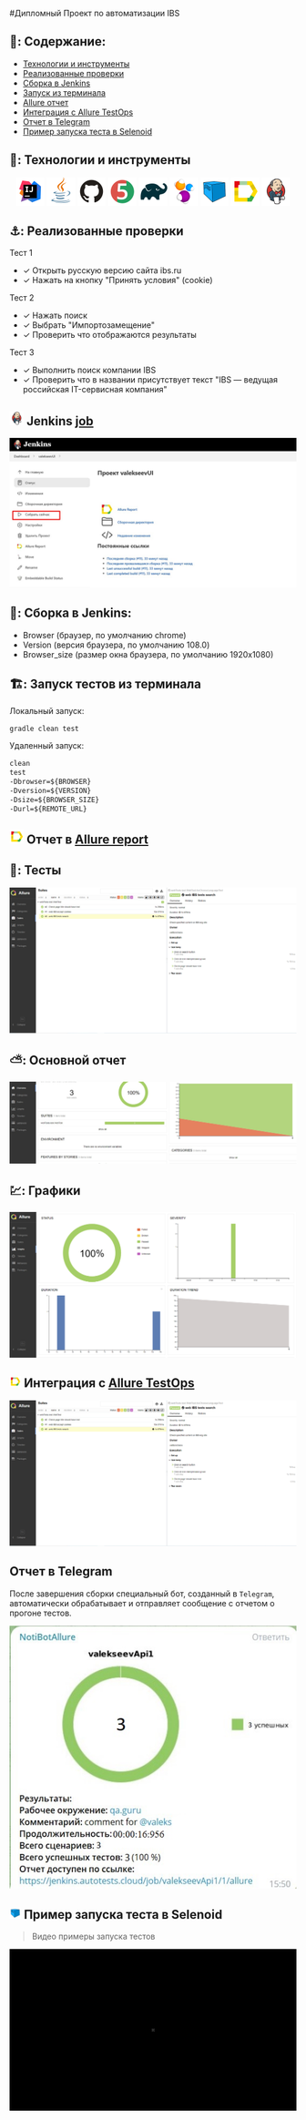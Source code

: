 #Дипломный Проект по автоматизации IBS


## 🚀: Содержание:

- [Технологии и инструменты](#earth_africa-технологии-и-инструменты)
- [Реализованные проверки](#earth_africa-Реализованные-проверки)
- [Сборка в Jenkins](#earth_africa-Jenkins-job)
- [Запуск из терминала](#earth_africa-Запуск-тестов-из-терминала)
- [Allure отчет](#earth_africa-Allure-отчет)
- [Интеграция с Allure TestOps](#-интеграция-с-allure-testops)
- [Отчет в Telegram](#earth_africa-Уведомление-в-Telegram-при-помощи-бота)
- [Пример запуска теста в Selenoid](#earth_africa-Примеры-видео-о-прохождении-тестов)

## 🧰: Технологии и инструменты

<p align="center">
<a href="https://www.jetbrains.com/idea/"><img src="image/logo/Idea.svg" width="50" height="50"  alt="IDEA"/></a>
<a href="https://www.java.com/"><img src="image/logo/Java.svg" width="50" height="50"  alt="Java"/></a>
<a href="https://github.com/"><img src="image/logo/GitHub.svg" width="50" height="50"  alt="Github"/></a>
<a href="https://junit.org/junit5/"><img src="image/logo/Junit5.svg" width="50" height="50"  alt="JUnit 5"/></a>
<a href="https://gradle.org/"><img src="image/logo/Gradle.svg" width="50" height="50"  alt="Gradle"/></a>
<a href="https://selenide.org/"><img src="image/logo/Selenide.svg" width="50" height="50"  alt="Selenide"/></a>
<a href="https://aerokube.com/selenoid/"><img src="image/logo/Selenoid.svg" width="50" height="50"  alt="Selenoid"/></a>
<a href="https://github.com/allure-framework/allure2"><img src="image/logo/Allure.svg" width="50" height="50"  alt="Allure"/></a>
<a href="https://www.jenkins.io/"><img src="image/logo/Jenkins.svg" width="50" height="50"  alt="Jenkins"/></a>
</p>

## ⚓: Реализованные проверки

 Тест 1
- ✓ Открыть русскую версию сайта ibs.ru
- ✓ Нажать на кнопку "Принять условия" (cookie)

 Тест 2
- ✓ Нажать поиск
- ✓ Выбрать "Импортозамещение"
- ✓ Проверить что отображаются результаты

 Тест 3
- ✓ Выполнить поиск компании IBS
- ✓ Проверить что в названии присутствует текст "IBS — ведущая российская IT-сервисная компания"


## <img src="image/logo/Jenkins.svg" width="25" height="25"  alt="Jenkins"/></a> Jenkins <a target="_blank" href="https://jenkins.autotests.cloud/job/valekseevUI/"> job </a>
<p align="center">
<a href="https://jenkins.autotests.cloud/job/valekseevUI/"> <img src="image/Jenkins01.jpg" alt="Jenkins"/></a>
</p>


## 🧙: Сборка в Jenkins:

- Browser (браузер, по умолчанию chrome)
- Version (версия браузера, по умолчанию 108.0)
- Browser_size (размер окна браузера, по умолчанию 1920x1080)



## 🏗️: Запуск тестов из терминала
Локальный запуск:
```
gradle clean test
```

Удаленный запуск:
```
clean
test
-Dbrowser=${BROWSER}
-Dversion=${VERSION}
-Dsize=${BROWSER_SIZE}
-Durl=${REMOTE_URL}
```

## <img src="image/logo/Allure.svg" width="25" height="25"  alt="Allure"/></a> Отчет в <a target="_blank" href="https://jenkins.autotests.cloud/job/valekseevUI">Allure report</a>

## 🧪: Тесты
<p align="center">
<img title="Allure Tests" src="image/Test.png">
</p>

## ⛅: Основной отчет
<p align="center">
<img title="Allure Overview Dashboard" src="image/report.jpg">
</p>

## 💹: Графики
<p align="center">
<img title="Allure Tests" src="image/graff.png">
</p>

## <img width="4%" title="Allure TestOPS" src="image/logo/Allure.svg"> Интеграция с [Allure TestOps](https://allure.autotests.cloud/launch/20548)
<p align="center">
<img title="Allure Tests" src="image/Test.png">
</p>

##   Отчет в Telegram
После завершения сборки специальный бот, созданный в <code>Telegram</code>, автоматически обрабатывает и отправляет сообщение с отчетом о прогоне тестов.

<p align="center">
<img title="Telegram Notifications" src="image/notification22.jpg">

## <img width="4%" title="Selenoid" src="image/logo/Selenoid.svg"> Пример запуска теста в Selenoid

> Видео примеры запуска тестов
<p align="center">
  <img title="Selenoid Video" src="image/video/video.gif">
</p>

